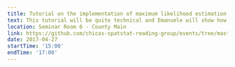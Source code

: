 ```yaml
---
title: Tutorial on the implementation of maximum likelihood estimation for geostatistical models
text: This tutorial will be quite technical and Emanuele will show how to implement the fitting of a linear geostatistical model using analytical expressions for the derivatives.
location: Seminar Room 6 - County Main
link: https://github.com/chicas-spatstat-reading-group/events/tree/master/02-mle-for-geostatistics
date: 2017-04-27
startTime: '15:00'
endTime: '17:00'
---
```

